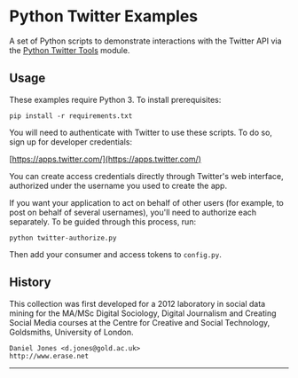 # Python Twitter Examples

A set of Python scripts to demonstrate interactions with the Twitter API
via the [Python Twitter Tools](https://github.com/ideoforms/python-twitter-examples) module.

## Usage

These examples require Python 3. To install prerequisites:

    pip install -r requirements.txt

You will need to authenticate with Twitter to use these scripts. To do
so, sign up for developer credentials:

[https://apps.twitter.com/](https://apps.twitter.com/)

You can create access credentials directly through Twitter's web
interface, authorized under the username you used to create the app.

If you want your application to act on behalf of other users (for example,
to post on behalf of several usernames), you'll need to authorize each
separately. To be guided through this process, run:

    python twitter-authorize.py

Then add your consumer and access tokens to `config.py`.

## History

This collection was first developed for a 2012 laboratory in social data
mining for the MA/MSc Digital Sociology, Digital Journalism and Creating Social
Media courses at the Centre for Creative and Social Technology, Goldsmiths,
University of London.

    Daniel Jones <d.jones@gold.ac.uk>
    http://www.erase.net

------------------------------------------------------------------------
